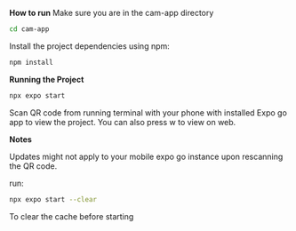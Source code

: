 **How to run**
Make sure you are in the cam-app directory

```bash
cd cam-app
```

Install the project dependencies using npm:

```bash
npm install
```

**Running the Project**

```bash
npx expo start
```

Scan QR code from running terminal with your phone with installed Expo go app to view the project. You can also press w to view on web.

**Notes**

Updates might not apply to your mobile expo go instance upon rescanning the QR code.

run: 

```bash
npx expo start --clear
```

To clear the cache before starting
